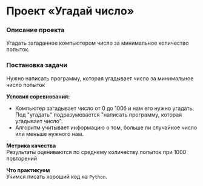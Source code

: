 # Проект  «Угадай число»

### Описание проекта
Угадать загаданное компьютером число за минимальное количество попыток. 

### Постановка задачи
Нужно написать программу, которая угадывает число за минимальное число попыток

**Условия соревнования:**  
- Компьютер загадывает число от 0 до 100б и нам его нужно угадать. Под "угадать" подразумевается "написать программу, которая угадывает число".
- Алгоритм учитывает информацию о том, больше ли случайное число или меньше нужного нам.

**Метрика качества**  
Результаты оцениваются по среднему количеству попыток при 1000 повторений 

**Что практикуем**  
Учимся писать хороший код на `Python`.
